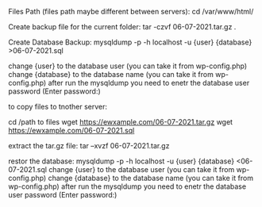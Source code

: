 
Files Path (files path maybe different between servers): 
cd /var/www/html/

Create backup file for the current folder:
tar -czvf  06-07-2021.tar.gz .

Create Database Backup: 
mysqldump -p -h localhost -u {user} {database} >06-07-2021.sql

change {user} to the database user  (you can take it from wp-config.php)
change {database}  to the database name  (you can take it from wp-config.php)
after run the mysqldump you need to enetr the database user password (Enter password:)




to copy files to tnother server: 

cd /path to files 
wget https://ewxample.com/06-07-2021.tar.gz
wget https://ewxample.com/06-07-2021.sql

extract the tar.gz file:
tar –xvzf 06-07-2021.tar.gz

restor the database:
mysqldump -p -h localhost -u {user} {database} <06-07-2021.sql
change {user} to the database user  (you can take it from wp-config.php)
change {database}  to the database name  (you can take it from wp-config.php)
after run the mysqldump you need to enetr the database user password (Enter password:)